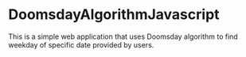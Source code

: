 # DoomsdayAlgorithmJavascript
This is a simple web application that uses Doomsday algorithm to find weekday of specific date provided by users.
